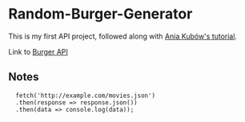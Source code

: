 # Random-Burger-Generator
This is my first API project, followed along with <a href="https://www.youtube.com/watch?v=Xm4BObh4MhI">Ania Kubów's tutorial</a>.

Link to [Burger API](http://my-burger-api.herokuapp.com/burgers)

## Notes

```
  fetch('http://example.com/movies.json')
  .then(response => response.json())
  .then(data => console.log(data));
```

